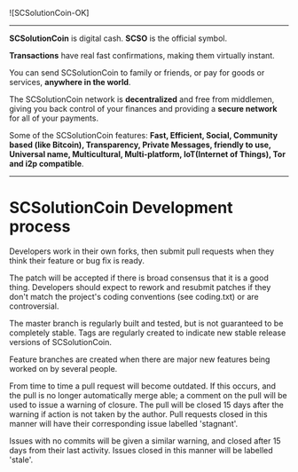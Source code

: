 ![SCSolutionCoin-OK]


--------------------

**SCSolutionCoin** is digital cash. **SCSO** is the official symbol. 

**Transactions** have real fast confirmations, making them virtually instant. 

You can send SCSolutionCoin to family or friends, or pay for goods or services, **anywhere in the world**.

The SCSolutionCoin network is **decentralized** and free from middlemen, giving you back control of your finances and providing a **secure network** for all of your payments. 

Some of the SCSolutionCoin features: **Fast, Efficient, Social, Community based (like Bitcoin), Transparency, Private Messages, friendly to use, Universal name, Multicultural, Multi-platform, IoT(Internet of Things), Tor and i2p compatible**.

--------------------


# SCSolutionCoin Development process

Developers work in their own forks, then submit pull requests when
they think their feature or bug fix is ready.

The patch will be accepted if there is broad consensus that it is a
good thing.  Developers should expect to rework and resubmit patches
if they don't match the project's coding conventions (see coding.txt)
or are controversial.

The master branch is regularly built and tested, but is not guaranteed
to be completely stable. Tags are regularly created to indicate new
stable release versions of SCSolutionCoin.

Feature branches are created when there are major new features being
worked on by several people.

From time to time a pull request will become outdated. If this occurs, and
the pull is no longer automatically merge able; a comment on the pull will
be used to issue a warning of closure. The pull will be closed 15 days
after the warning if action is not taken by the author. Pull requests closed
in this manner will have their corresponding issue labelled 'stagnant'.

Issues with no commits will be given a similar warning, and closed after
15 days from their last activity. Issues closed in this manner will be 
labelled 'stale'.


